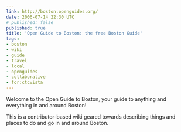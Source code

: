 ```yaml
---
link: http://boston.openguides.org/
date: 2006-07-14 22:30 UTC
# published: false
published: true
title: 'Open Guide to Boston: the free Boston Guide'
tags:
- boston
- wiki
- guide
- travel
- local
- openguides
- collaborative
- for:ctcvista
---
```


Welcome to the Open Guide to Boston, your guide to anything and everything in and around Boston!

This is a contributor-based wiki geared towards describing things and places to do and go in and around Boston.
